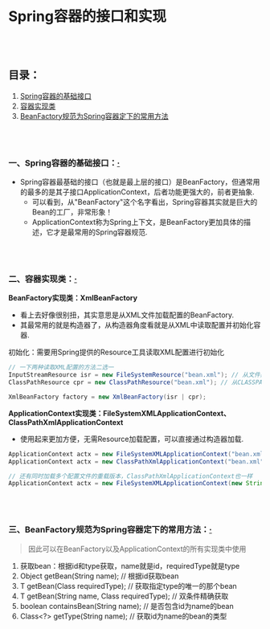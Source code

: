 # Spring容器的接口和实现

<br><br>

## 目录：
1. [Spring容器的基础接口]()
2. [容器实现类]()
3. [BeanFactory规范为Spring容器定下的常用方法]()


<br><br>

### 一、Spring容器的基础接口：[·](#目录)
- Spring容器最基础的接口（也就是最上层的接口）是BeanFactory，但通常用的最多的是其子接口ApplicationContext，后者功能更强大的，前者更抽象.
  - 可以看到，从"BeanFactory"这个名字看出，Spring容器其实就是巨大的Bean的工厂，非常形象！
  - ApplicationContext称为Spring上下文，是BeanFactory更加具体的描述，它才是最常用的Spring容器规范.

<br><br>

### 二、容器实现类：[·](#目录)
**BeanFactory实现类：XmlBeanFactory**

- 看上去好像很别扭，其实意思是从XML文件加载配置的BeanFactory.
- 其最常用的就是构造器了，从构造器角度看就是从XML中读取配置并初始化容器.

初始化：需要用Spring提供的Resource工具读取XML配置进行初始化
```java
// 一下两种读取XML配置的方法二选一
InputStreamResource isr = new FileSystemResource("bean.xml"); // 从文件系统中读取
ClassPathResource cpr = new ClassPathResource("bean.xml"); // 从CLASSPATH中读取

XmlBeanFactory factory = new XmlBeanFactory(isr | cpr);
```

**ApplicationContext实现类：FileSystemXMLApplicationContext、ClassPathXmlApplicationContext**

- 使用起来更加方便，无需Resource加载配置，可以直接通过构造器加载.

```java
ApplicationContext actx = new FileSystemXMLApplicationContext("bean.xml"); // 从文件系统加载
ApplicationContext actx = new ClassPathXmlApplicationContext("bean.xml"); // 从CLASSPATH中加载

// 还有同时加载多个配置文件的重载版本，ClassPathXmlApplicationContext也一样
ApplicationContext actx = new FileSystemXMLApplicationContext(new String[] {"bean.xml", "service.xml"});
```

<br><br>

### 三、BeanFactory规范为Spring容器定下的常用方法：[·](#目录)
> 因此可以在BeanFactory以及ApplicationContext的所有实现类中使用

1. 获取bean：根据id和type获取，name就是id，requiredType就是type
  1. Object getBean(String name); // 根据id获取bean
  2. <T> T getBean(Class<T> requiredType); // 获取指定type的唯一的那个bean
  3. <T> T getBean(String name, Class requiredType); // 双条件精确获取
2. boolean containsBean(String name); // 是否包含id为name的bean
3. Class<?> getType(String name); // 获取id为name的bean的类型
